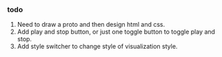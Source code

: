 ### todo
1. Need to draw a proto and then design html and css.
2. Add play and stop button, or just one toggle button to toggle play and stop.
3. Add style switcher to change style of visualization style.